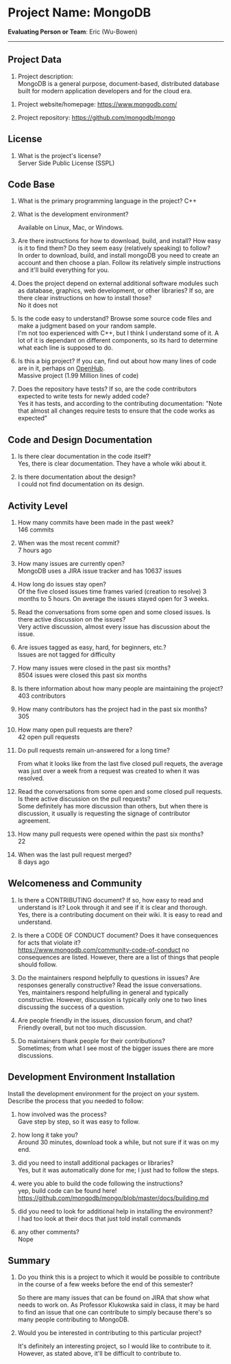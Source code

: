 # Project Name:  MongoDB



**Evaluating Person or Team**: 
Eric (Wu-Bowen)
<!-- list your first name and github user-name-->

---

## Project Data

1. Project description: <br>
	MongoDB is a general purpose, document-based, distributed database built for modern application developers and for the cloud era.
<!--
What is the purpose of this project? What does the code do? What type of users
does it have?
-->


1. Project website/homepage: https://www.mongodb.com/

1. Project repository: https://github.com/mongodb/mongo



## License

1. What is the project's license? <br>
	Server Side Public License (SSPL)
<!--
In most repositories there will be a file named LICENSE or something similar in
the root level of the repository. This is the one to examine. There may be
different licenses on specific files, but the project will have a main license.
-->
	



## Code Base


1. What is the primary programming language in the project?
	C++

1. What is the development environment? <br>
	<!--
	For example, is it Gnu C++ on Linux?
	Is it a Windows 10 application? Does one need to develop in a virtual machine?
	-->
	Available on Linux, Mac, or Windows.

1. Are there instructions for how to download, build, and install? How easy is it
to find them? Do they seem easy (relatively speaking) to follow? <br>
	In order to download, build, and install mongoDB you need to create an account and then choose a plan. Follow its relatively simple instructions and it'll build everything for you.

1. Does the project depend on external additional software modules such as
database,  graphics, web development, or other libraries? If so, are there clear instructions on how to install those? <br>
	No it does not

1. Is the code easy to understand? Browse some source code files and make
a judgment based on your random sample. <br>
	I'm not too experienced with C++, but I think I understand some of it. A lot of it is dependant on different components, so its hard to determine what each line is supposed to do.

1. Is this a big project? If you can, find out about how many lines of code
are in it, perhaps on [OpenHub](https://www.openhub.net/). <br>
	Massive project (1.99 Million lines of code)

1. Does the repository have tests? If so, are the code contributors expected to write tests for newly added code? <br>
	Yes it has tests, and according to the contributing documentation: "Note that almost all changes require tests to ensure that the code works as expected"


## Code and Design Documentation
1. Is there clear documentation in the code itself? <br>
	Yes, there is clear documentation. They have a whole wiki about it.

1. Is there documentation about the design?  <br>
	I could not find documentation on its design.


## Activity Level


1. How many commits have been made in the past week? <br>
	146 commits

1. When was the most recent commit? <br>
	7 hours ago

1. How many issues are currently open? <br>
	MongoDB uses a JIRA issue tracker and has 10637 issues

1. How long do issues stay open? <br>
	Of the five closed issues time frames varied (creation to resolve) 3 months to 5 hours. On average the issues stayed open for 3 weeks.
	<!--
	Take the five closed issues (they can be most recently closed or a sample distributed over time) and look at when each was first reported.
	Compute the number of days that each was open and take the average.
	-->

1. Read the conversations from some open and some closed issues. Is there active discussion on the issues? <br>
	Very active discussion, almost every issue has discussion about the issue.

1. Are issues tagged as easy, hard, for beginners, etc.? <br>
	Issues are not tagged for difficulty

1. How many issues were closed in the past six months? <br>
	8504 issues were closed this past six months

1. Is there information about how many people are maintaining the project? <br>
	403 contributors

1. How many contributors has the project had in the past six months? <br>
	305

1. How many open pull requests are there? <br>
	42 open pull requests

1. Do pull requests remain un-answered for a long time? <br>
	<!--
	Look at the closed pull requests to see how long they stayed open.
	Take the five closed pull requests  (they can be most recently closed or a sample distributed over time) and look at when each was first created.
	Compute the number of days that each was open and take the average.
	-->
	From what it looks like from the last five closed pull requets, the average was just over a week from a request was created to when it was resolved.

1. Read the conversations from some open and some closed pull requests.  Is there active discussion on the pull requests? <br>
	Some definitely has more discussion than others, but when there is discussion, it usually is requesting the signage of contributor agreement.

1. How many pull requests were opened within the past six months? <br>
	22

1. When was the last  pull request  merged? <br>
	8 days ago

## Welcomeness and Community

1. Is there a CONTRIBUTING document? If so, how easy to read and understand is it?
Look through it and see if it is clear and thorough. <br>
	Yes, there is a contributing document on their wiki. It is easy to read and understand.

1. Is there a CODE OF CONDUCT document? Does it have consequences for acts that
violate it? <br>
	https://www.mongodb.com/community-code-of-conduct no consequences are listed. However, there are a list of things that people should follow. 

1. Do the maintainers respond helpfully to questions in issues?
Are responses generally constructive? Read the issue conversations. <br>
	Yes, maintainers respond helpfulling in general and typically constructive. However, discussion is typically only one to two lines discussing the success of a question.

1. Are people friendly in the issues, discussion forum, and chat? <br>
	Friendly overall, but not too much discussion.

1. Do maintainers thank people for their contributions? <br>
	Sometimes; from what I see most of the bigger issues there are more discussions.


## Development Environment Installation

Install the development environment for the project on your system.
Describe the process that you needed to follow:

1. how involved was the process? <br>
	Gave step by step, so it was easy to follow.

1. how long it take you? <br>
	Around 30 minutes, download took a while, but not sure if it was on my end.

1. did you need to install additional packages or libraries? <br>
	Yes, but it was automatically done for me; I just had to follow the steps.

1. were you able to build the code following the instructions? <br>
	yep, build code can be found here! https://github.com/mongodb/mongo/blob/master/docs/building.md

1. did you need to look for additional help in installing the environment? <br>
	I had too look at their docs that just told install commands

1. any other comments? <br>
	Nope




## Summary
1. Do you think  this is a project to which it would be possible to contribute
in the course of a few weeks before the end of this semester? <br>
	<!--
	Explain your position. Do NOT simply say 'yes or 'no'.
	-->
	So there are many issues that can be found on JIRA that show what needs to work on. As Professor Klukowska said in class, it may be hard to find an issue that one can contribute to simply because there's so many people contributing to MongoDB.

1. Would you be interested in contributing to this particular project? <br>
	<!--
	Explain why you would or would not be interested in contributing to this project. Do NOT simply say 'yes or 'no'.
	-->
	It's definitely an interesting project, so I would like to contribute to it. However, as stated above, it'll be difficult to contribute to.
